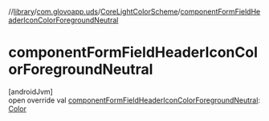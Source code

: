 //[library](../../../index.md)/[com.glovoapp.uds](../index.md)/[CoreLightColorScheme](index.md)/[componentFormFieldHeaderIconColorForegroundNeutral](component-form-field-header-icon-color-foreground-neutral.md)

# componentFormFieldHeaderIconColorForegroundNeutral

[androidJvm]\
open override val [componentFormFieldHeaderIconColorForegroundNeutral](component-form-field-header-icon-color-foreground-neutral.md): [Color](https://developer.android.com/reference/kotlin/androidx/compose/ui/graphics/Color.html)
